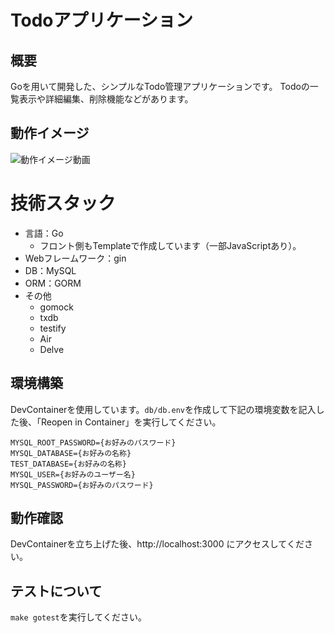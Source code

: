 # Todoアプリケーション
## 概要
Goを用いて開発した、シンプルなTodo管理アプリケーションです。
Todoの一覧表示や詳細編集、削除機能などがあります。

## 動作イメージ
![動作イメージ動画](./docks/todo_go_app.gif)

# 技術スタック
* 言語：Go
  * フロント側もTemplateで作成しています（一部JavaScriptあり）。
* Webフレームワーク：gin
* DB：MySQL
* ORM：GORM
* その他
  * gomock
  * txdb
  * testify
  * Air
  * Delve

## 環境構築
DevContainerを使用しています。`db/db.env`を作成して下記の環境変数を記入した後、「Reopen in Container」を実行してください。

```text
MYSQL_ROOT_PASSWORD={お好みのパスワード}
MYSQL_DATABASE={お好みの名称}
TEST_DATABASE={お好みの名称}
MYSQL_USER={お好みのユーザー名}
MYSQL_PASSWORD={お好みのパスワード}
```

## 動作確認
DevContainerを立ち上げた後、http://localhost:3000 にアクセスしてください。

## テストについて
`make gotest`を実行してください。